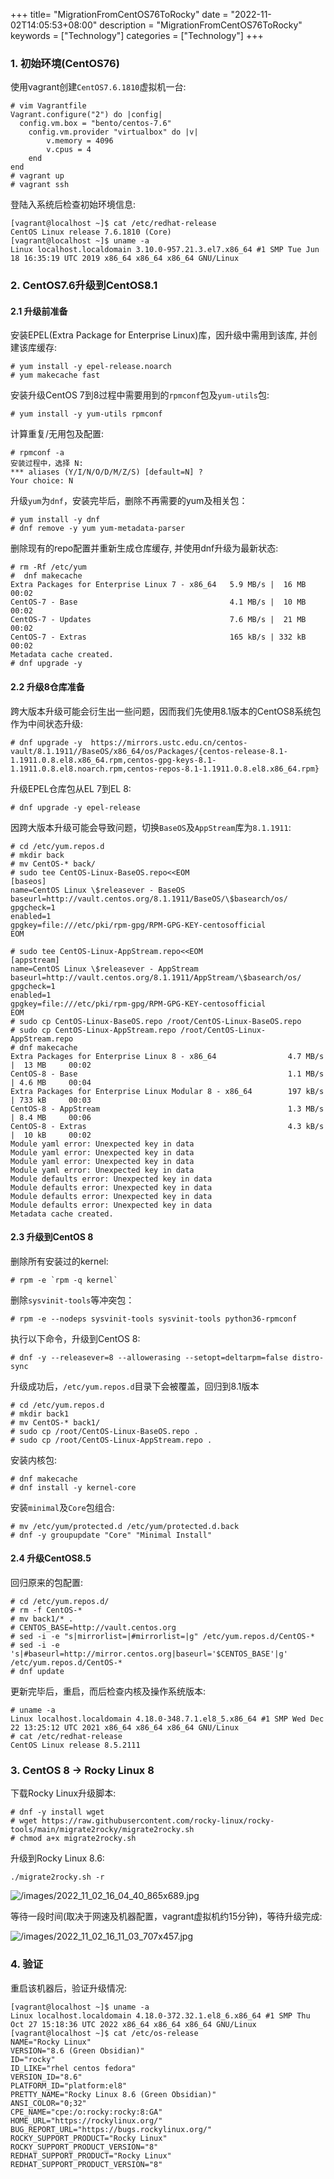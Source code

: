 +++
title= "MigrationFromCentOS76ToRocky"
date = "2022-11-02T14:05:53+08:00"
description = "MigrationFromCentOS76ToRocky"
keywords = ["Technology"]
categories = ["Technology"]
+++
### 1. 初始环境(CentOS76)
使用vagrant创建`CentOS7.6.1810`虚拟机一台:     

```
# vim Vagrantfile
Vagrant.configure("2") do |config|
  config.vm.box = "bento/centos-7.6"
    config.vm.provider "virtualbox" do |v|
        v.memory = 4096
        v.cpus = 4
    end
end
# vagrant up 
# vagrant ssh
```
登陆入系统后检查初始环境信息:    

```
[vagrant@localhost ~]$ cat /etc/redhat-release 
CentOS Linux release 7.6.1810 (Core) 
[vagrant@localhost ~]$ uname -a
Linux localhost.localdomain 3.10.0-957.21.3.el7.x86_64 #1 SMP Tue Jun 18 16:35:19 UTC 2019 x86_64 x86_64 x86_64 GNU/Linux
```
### 2. CentOS7.6升级到CentOS8.1

#### 2.1 升级前准备
安装EPEL(Extra Package for Enterprise Linux)库，因升级中需用到该库, 并创建该库缓存:     

```
# yum install -y epel-release.noarch
# yum makecache fast
```
安装升级CentOS 7到8过程中需要用到的`rpmconf`包及`yum-utils`包:    

```
# yum install -y yum-utils rpmconf
```
计算重复/无用包及配置:    

```
# rpmconf -a
安装过程中，选择 N:  
*** aliases (Y/I/N/O/D/M/Z/S) [default=N] ? 
Your choice: N
```
升级`yum`为`dnf`，安装完毕后，删除不再需要的yum及相关包：    

```
# yum install -y dnf
# dnf remove -y yum yum-metadata-parser
```
删除现有的repo配置并重新生成仓库缓存, 并使用dnf升级为最新状态:     

```
# rm -Rf /etc/yum
#  dnf makecache
Extra Packages for Enterprise Linux 7 - x86_64   5.9 MB/s |  16 MB     00:02    
CentOS-7 - Base                                  4.1 MB/s |  10 MB     00:02    
CentOS-7 - Updates                               7.6 MB/s |  21 MB     00:02    
CentOS-7 - Extras                                165 kB/s | 332 kB     00:02    
Metadata cache created.
# dnf upgrade -y
```
#### 2.2 升级8仓库准备
跨大版本升级可能会衍生出一些问题，因而我们先使用8.1版本的CentOS8系统包作为中间状态升级:     

```
# dnf upgrade -y  https://mirrors.ustc.edu.cn/centos-vault/8.1.1911//BaseOS/x86_64/os/Packages/{centos-release-8.1-1.1911.0.8.el8.x86_64.rpm,centos-gpg-keys-8.1-1.1911.0.8.el8.noarch.rpm,centos-repos-8.1-1.1911.0.8.el8.x86_64.rpm}
```
升级EPEL仓库包从EL 7到EL 8:      

```
# dnf upgrade -y epel-release
```
因跨大版本升级可能会导致问题，切换`BaseOS`及`AppStream`库为`8.1.1911`:    

```
# cd /etc/yum.repos.d
# mkdir back
# mv CentOS-* back/
# sudo tee CentOS-Linux-BaseOS.repo<<EOM
[baseos]
name=CentOS Linux \$releasever - BaseOS
baseurl=http://vault.centos.org/8.1.1911/BaseOS/\$basearch/os/
gpgcheck=1
enabled=1
gpgkey=file:///etc/pki/rpm-gpg/RPM-GPG-KEY-centosofficial
EOM

# sudo tee CentOS-Linux-AppStream.repo<<EOM
[appstream]
name=CentOS Linux \$releasever - AppStream
baseurl=http://vault.centos.org/8.1.1911/AppStream/\$basearch/os/
gpgcheck=1
enabled=1
gpgkey=file:///etc/pki/rpm-gpg/RPM-GPG-KEY-centosofficial
EOM
# sudo cp CentOS-Linux-BaseOS.repo /root/CentOS-Linux-BaseOS.repo
# sudo cp CentOS-Linux-AppStream.repo /root/CentOS-Linux-AppStream.repo
# dnf makecache
Extra Packages for Enterprise Linux 8 - x86_64                4.7 MB/s |  13 MB     00:02    
CentOS-8 - Base                                               1.1 MB/s | 4.6 MB     00:04    
Extra Packages for Enterprise Linux Modular 8 - x86_64        197 kB/s | 733 kB     00:03    
CentOS-8 - AppStream                                          1.3 MB/s | 8.4 MB     00:06    
CentOS-8 - Extras                                             4.3 kB/s |  10 kB     00:02    
Module yaml error: Unexpected key in data
Module yaml error: Unexpected key in data
Module yaml error: Unexpected key in data
Module yaml error: Unexpected key in data
Module defaults error: Unexpected key in data
Module defaults error: Unexpected key in data
Module defaults error: Unexpected key in data
Module defaults error: Unexpected key in data
Metadata cache created.
```
#### 2.3 升级到CentOS 8
删除所有安装过的kernel:      

```
# rpm -e `rpm -q kernel`
```
删除`sysvinit-tools`等冲突包：     

```
# rpm -e --nodeps sysvinit-tools sysvinit-tools python36-rpmconf 
```
执行以下命令，升级到CentOS 8:      

```
# dnf -y --releasever=8 --allowerasing --setopt=deltarpm=false distro-sync
```
升级成功后，`/etc/yum.repos.d`目录下会被覆盖，回归到8.1版本

```
# cd /etc/yum.repos.d
# mkdir back1
# mv CentOS-* back1/
# sudo cp /root/CentOS-Linux-BaseOS.repo .
# sudo cp /root/CentOS-Linux-AppStream.repo .
```
安装内核包:       

```
# dnf makecache
# dnf install -y kernel-core
```
安装`minimal`及`Core`包组合:        

```
# mv /etc/yum/protected.d /etc/yum/protected.d.back
# dnf -y groupupdate "Core" "Minimal Install"
```
#### 2.4 升级CentOS8.5
回归原来的包配置:    

```
# cd /etc/yum.repos.d/
# rm -f CentOS-*
# mv back1/* .
# CENTOS_BASE=http://vault.centos.org
# sed -i -e "s|mirrorlist=|#mirrorlist=|g" /etc/yum.repos.d/CentOS-* 
# sed -i -e 's|#baseurl=http://mirror.centos.org|baseurl='$CENTOS_BASE'|g' /etc/yum.repos.d/CentOS-*
# dnf update
```
更新完毕后，重启，而后检查内核及操作系统版本:    

```
# uname -a
Linux localhost.localdomain 4.18.0-348.7.1.el8_5.x86_64 #1 SMP Wed Dec 22 13:25:12 UTC 2021 x86_64 x86_64 x86_64 GNU/Linux
# cat /etc/redhat-release 
CentOS Linux release 8.5.2111
```
### 3. CentOS 8 -> Rocky Linux 8
下载Rocky Linux升级脚本:     

```
# dnf -y install wget
# wget https://raw.githubusercontent.com/rocky-linux/rocky-tools/main/migrate2rocky/migrate2rocky.sh
# chmod a+x migrate2rocky.sh
```
升级到Rocky Linux 8.6:      

```
./migrate2rocky.sh -r
```

![/images/2022_11_02_16_04_40_865x689.jpg](/images/2022_11_02_16_04_40_865x689.jpg)

等待一段时间(取决于网速及机器配置，vagrant虚拟机约15分钟)，等待升级完成:    

![/images/2022_11_02_16_11_03_707x457.jpg](/images/2022_11_02_16_11_03_707x457.jpg)

### 4. 验证
重启该机器后，验证升级情况:     

```
[vagrant@localhost ~]$ uname -a
Linux localhost.localdomain 4.18.0-372.32.1.el8_6.x86_64 #1 SMP Thu Oct 27 15:18:36 UTC 2022 x86_64 x86_64 x86_64 GNU/Linux
[vagrant@localhost ~]$ cat /etc/os-release
NAME="Rocky Linux"
VERSION="8.6 (Green Obsidian)"
ID="rocky"
ID_LIKE="rhel centos fedora"
VERSION_ID="8.6"
PLATFORM_ID="platform:el8"
PRETTY_NAME="Rocky Linux 8.6 (Green Obsidian)"
ANSI_COLOR="0;32"
CPE_NAME="cpe:/o:rocky:rocky:8:GA"
HOME_URL="https://rockylinux.org/"
BUG_REPORT_URL="https://bugs.rockylinux.org/"
ROCKY_SUPPORT_PRODUCT="Rocky Linux"
ROCKY_SUPPORT_PRODUCT_VERSION="8"
REDHAT_SUPPORT_PRODUCT="Rocky Linux"
REDHAT_SUPPORT_PRODUCT_VERSION="8"
```
